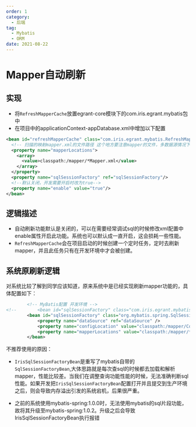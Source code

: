 ```yaml
---
order: 1
category:
  - 后端
tag:
  - Mybatis
  - ORM
date: 2021-08-22
---
```

# Mapper自动刷新

## 实现

- 将`RefreshMapperCache`放置egrant-core模块下的com.iris.egrant.mybatis包中
- 在项目中的applicationContext-appDatabase.xml中增加以下配置

~~~ xml
<bean id="refreshMapperCache" class="com.iris.egrant.mybatis.RefreshMapperCache" >
  <!-- 扫描的映射mapper.xml的文件路径 这个地方要注意mapper的文件，多数据源情况下，只能扫描自己数据源下的mapper,否则会报异常-->
  <property name="mapperLocations">
    <array>
      <value>classpath:/mapper/*Mapper.xml</value>
    </array>
  </property>
  <property name="sqlSessionFactory" ref="sqlSessionFactory"/>
  <!--默认关闭，开发需要开启时改为true-->
  <property name="enable" value="true"/>
</bean>
~~~



## 逻辑描述

- 自动刷新功能默认是关闭的，可以在需要经常调试sql的时候修改xml配置中enable属性开启此功能。系统也可以默认成一直开启，这会损耗一些性能。
- `RefreshMapperCache`会在项目启动的时候创建一个定时任务，定时去刷新mapper，并且此任务只有在开发环境中才会被创建。



## 系统原刷新逻辑

对系统比较了解到同学应该知道，原来系统中是已经实现刷新mapper功能的，具体配置如下：

~~~ xml
		<!-- MyBatis配置 开发环境 -->
<!-- 		<bean id="sqlSessionFactory" class="com.iris.egrant.mybatis.IrisSqlSessionFactoryBean"> -->
		<bean id="sqlSessionFactory" class="org.mybatis.spring.SqlSessionFactoryBean">
			<property name="dataSource" ref="dataSource" />
			<property name="configLocation" value="classpath:/mapper/Configuration.xml" />
			<property name="mapperLocations" value="classpath:/mapper/*Mapper.xml" />
		</bean>
~~~

不推荐使用的原因：

- `IrisSqlSessionFactoryBean`是重写了mybatis自带的`SqlSessionFactoryBean`,大体思路就是每次查sql的时候都去加载和解析mapper，性能比较差。当我们在调整查询功能性能的时候，无法准确判断sql性能。如果开发把`IrisSqlSessionFactoryBean`配置打开并且提交到生产环境之后，则会导致内存溢出引发的系统宕机，后果很严重。

- 之前的系统使用mybatis-spring:1.0.0时，无法使用mybatis的sql片段功能，故将其升级至mybatis-spring:1.0.2。升级之后会导致IrisSqlSessionFactoryBean执行报错

